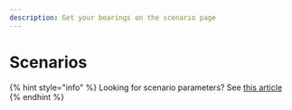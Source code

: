 ```yaml
---
description: Get your bearings on the scenario page
---
```


# Scenarios

{% hint style="info" %}
Looking for scenario parameters? See [this article](scenario-parameters.md)
{% endhint %}


